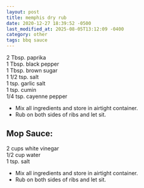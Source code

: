 ```yaml
---
layout: post
title: memphis dry rub
date: 2020-12-27 18:39:52 -0500
last_modified_at: 2025-08-05T13:12:09 -0400
category: other
tags: bbq sauce
---
```


2 Tbsp. paprika  
1 Tbsp. black pepper  
1 Tbsp. brown sugar  
1 1/2 tsp. salt  
1 tsp. garlic salt  
1 tsp. cumin  
1/4 tsp. cayenne pepper

* Mix all ingredients and store in airtight container.
* Rub on both sides of ribs and let sit.

## Mop Sauce:

2 cups white vinegar  
1/2 cup water  
1 tsp. salt

* Mix all ingredients and store in airtight container.
* Rub on both sides of ribs and let sit.
